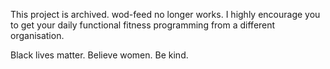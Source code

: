 This project is archived. wod-feed no longer works. I highly encourage you to get your daily functional fitness programming from a different organisation.

Black lives matter. 
Believe women.
Be kind.

